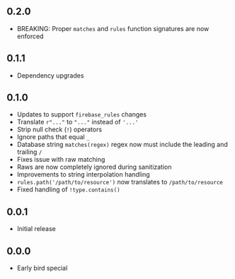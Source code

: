 ## 0.2.0
- BREAKING: Proper `matches` and `rules` function signatures are now enforced

## 0.1.1
- Dependency upgrades

## 0.1.0
- Updates to support `firebase_rules` changes
- Translate `r"..."` to `"..."` instead of `'...'`
- Strip null check (`!`) operators
- Ignore paths that equal `_`
- Database string `matches(regex)` regex now must include the leading and trailing `/`
- Fixes issue with raw matching
- Raws are now completely ignored during sanitization
- Improvements to string interpolation handling
- `rules.path('/path/to/resource')` now translates to `/path/to/resource`
- Fixed handling of `!type.contains()`

## 0.0.1
- Initial release

## 0.0.0
- Early bird special
